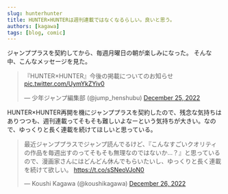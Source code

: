 ```yaml
---
slug: hunterhunter
title: HUNTER×HUNTERは週刊連載ではなくなるらしい。良いと思う。
authors: [kagawa]
tags: [blog, comic]
---
```


ジャンププラスを契約してから、毎週月曜日の朝が楽しみになった。
そんな中、こんなメッセージを見た。

<blockquote class="twitter-tweet"><p lang="ja" dir="ltr">『HUNTER×HUNTER』今後の掲載についてのお知らせ <a href="https://t.co/UymYkZYiv0">pic.twitter.com/UymYkZYiv0</a></p>&mdash; 少年ジャンプ編集部 (@jump_henshubu) <a href="https://twitter.com/jump_henshubu/status/1607029146630103041?ref_src=twsrc%5Etfw">December 25, 2022</a></blockquote> <script async src="https://platform.twitter.com/widgets.js" charset="utf-8"></script>

HUNTER×HUNTER再開を機にジャンププラスを契約したので、残念な気持ちはありつつも、週刊連載ってそもそも難しいよなーという気持ちが大きい。なので、ゆっくりと長く連載を続けてほしいと思っている。

<blockquote class="twitter-tweet"><p lang="ja" dir="ltr">最近ジャンププラスでジャンプ読んでるけど、『こんなすごいクオリティの作品を毎週出すのってそもそも無理なのではないか...？』と思っているので、漫画家さんにはどんどん休んでもらいたいし、ゆっくりと長く連載を続けて欲しい。 <a href="https://t.co/sSNeoVJoN0">https://t.co/sSNeoVJoN0</a></p>&mdash; Koushi Kagawa (@koushikagawa) <a href="https://twitter.com/koushikagawa/status/1607165008504573952?ref_src=twsrc%5Etfw">December 26, 2022</a></blockquote> <script async src="https://platform.twitter.com/widgets.js" charset="utf-8"></script>